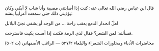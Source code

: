 

قال ابن عباس رضي الله تعالى عنه: كنت إذا أصابتني مصيبة وأنا شاب لا أبكي وكان يؤذيني ذلك حتى سمعت أعرابيا ينشد:

لعلّ انحدار الدمع يعقب راحة ... من الوجد أو يشفي نجيّ البلابل 

فسألته: لمن الشعر؟ فقال لذي الرمة فكنت إذا أصبت بكيت فاسترحت.

محاضرات الأدباء ومحاورات الشعراء والبلغاء ٢/‏٥٢٧ — الراغب الأصفهاني (ت ٥٠٢)